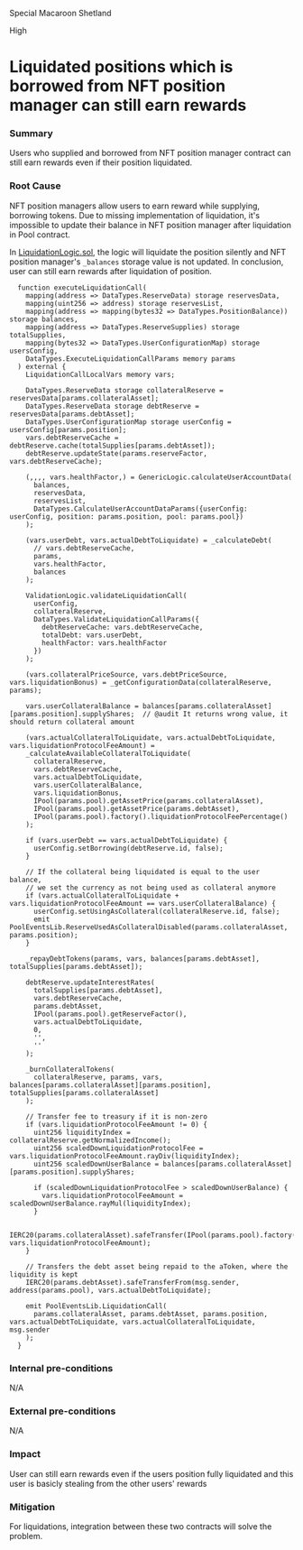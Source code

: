 Special Macaroon Shetland

High

# Liquidated positions which is borrowed from NFT position manager can still earn rewards

### Summary

Users who supplied and borrowed from NFT position manager contract can still earn rewards even if their position liquidated.

### Root Cause

NFT position managers allow users to earn reward while supplying, borrowing tokens. Due to missing implementation of liquidation, it's impossible to update their balance in NFT position manager after liquidation in Pool contract.

In [LiquidationLogic.sol](https://github.com/sherlock-audit/2024-06-new-scope/blob/c8300e73f4d751796daad3dadbae4d11072b3d79/zerolend-one/contracts/core/pool/logic/LiquidationLogic.sol#L94), the logic will liquidate the position silently and NFT position manager's `_balances` storage value is not updated. In conclusion, user can still earn rewards after liquidation of position.

```solidity
  function executeLiquidationCall(
    mapping(address => DataTypes.ReserveData) storage reservesData,
    mapping(uint256 => address) storage reservesList,
    mapping(address => mapping(bytes32 => DataTypes.PositionBalance)) storage balances,
    mapping(address => DataTypes.ReserveSupplies) storage totalSupplies,
    mapping(bytes32 => DataTypes.UserConfigurationMap) storage usersConfig,
    DataTypes.ExecuteLiquidationCallParams memory params
  ) external {
    LiquidationCallLocalVars memory vars;

    DataTypes.ReserveData storage collateralReserve = reservesData[params.collateralAsset];
    DataTypes.ReserveData storage debtReserve = reservesData[params.debtAsset];
    DataTypes.UserConfigurationMap storage userConfig = usersConfig[params.position];
    vars.debtReserveCache = debtReserve.cache(totalSupplies[params.debtAsset]);
    debtReserve.updateState(params.reserveFactor, vars.debtReserveCache);

    (,,,, vars.healthFactor,) = GenericLogic.calculateUserAccountData(
      balances,
      reservesData,
      reservesList,
      DataTypes.CalculateUserAccountDataParams({userConfig: userConfig, position: params.position, pool: params.pool})
    );

    (vars.userDebt, vars.actualDebtToLiquidate) = _calculateDebt(
      // vars.debtReserveCache,
      params,
      vars.healthFactor,
      balances
    );

    ValidationLogic.validateLiquidationCall(
      userConfig,
      collateralReserve,
      DataTypes.ValidateLiquidationCallParams({
        debtReserveCache: vars.debtReserveCache,
        totalDebt: vars.userDebt,
        healthFactor: vars.healthFactor
      })
    );

    (vars.collateralPriceSource, vars.debtPriceSource, vars.liquidationBonus) = _getConfigurationData(collateralReserve, params);

    vars.userCollateralBalance = balances[params.collateralAsset][params.position].supplyShares;  // @audit It returns wrong value, it should return collateral amount

    (vars.actualCollateralToLiquidate, vars.actualDebtToLiquidate, vars.liquidationProtocolFeeAmount) =
    _calculateAvailableCollateralToLiquidate(
      collateralReserve,
      vars.debtReserveCache,
      vars.actualDebtToLiquidate,
      vars.userCollateralBalance,
      vars.liquidationBonus,
      IPool(params.pool).getAssetPrice(params.collateralAsset),
      IPool(params.pool).getAssetPrice(params.debtAsset),
      IPool(params.pool).factory().liquidationProtocolFeePercentage()
    );

    if (vars.userDebt == vars.actualDebtToLiquidate) {
      userConfig.setBorrowing(debtReserve.id, false);
    }

    // If the collateral being liquidated is equal to the user balance,
    // we set the currency as not being used as collateral anymore
    if (vars.actualCollateralToLiquidate + vars.liquidationProtocolFeeAmount == vars.userCollateralBalance) {
      userConfig.setUsingAsCollateral(collateralReserve.id, false);
      emit PoolEventsLib.ReserveUsedAsCollateralDisabled(params.collateralAsset, params.position);
    }

    _repayDebtTokens(params, vars, balances[params.debtAsset], totalSupplies[params.debtAsset]);

    debtReserve.updateInterestRates(
      totalSupplies[params.debtAsset],
      vars.debtReserveCache,
      params.debtAsset,
      IPool(params.pool).getReserveFactor(),
      vars.actualDebtToLiquidate,
      0,
      '',
      ''
    );

    _burnCollateralTokens(
      collateralReserve, params, vars, balances[params.collateralAsset][params.position], totalSupplies[params.collateralAsset]
    );

    // Transfer fee to treasury if it is non-zero
    if (vars.liquidationProtocolFeeAmount != 0) {
      uint256 liquidityIndex = collateralReserve.getNormalizedIncome();
      uint256 scaledDownLiquidationProtocolFee = vars.liquidationProtocolFeeAmount.rayDiv(liquidityIndex);
      uint256 scaledDownUserBalance = balances[params.collateralAsset][params.position].supplyShares;

      if (scaledDownLiquidationProtocolFee > scaledDownUserBalance) {
        vars.liquidationProtocolFeeAmount = scaledDownUserBalance.rayMul(liquidityIndex);
      }

      IERC20(params.collateralAsset).safeTransfer(IPool(params.pool).factory().treasury(), vars.liquidationProtocolFeeAmount);
    }

    // Transfers the debt asset being repaid to the aToken, where the liquidity is kept
    IERC20(params.debtAsset).safeTransferFrom(msg.sender, address(params.pool), vars.actualDebtToLiquidate);

    emit PoolEventsLib.LiquidationCall(
      params.collateralAsset, params.debtAsset, params.position, vars.actualDebtToLiquidate, vars.actualCollateralToLiquidate, msg.sender
    );
  }
```

### Internal pre-conditions

N/A

### External pre-conditions

N/A

### Impact

User can still earn rewards even if the users position fully liquidated and this user is basicly stealing from the other users' rewards

### Mitigation

For liquidations, integration between these two contracts will solve the problem.